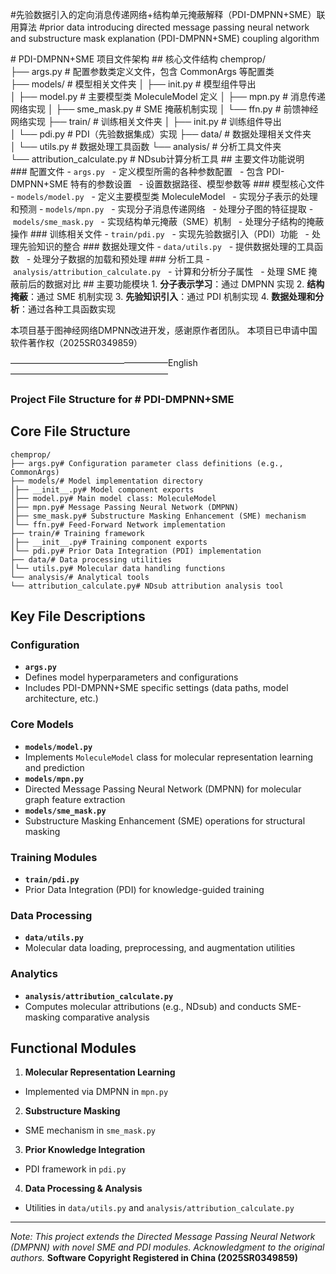 #先验数据引入的定向消息传递网络+结构单元掩蔽解释（PDI-DMPNN+SME）联用算法
#prior data introducing directed message passing neural network 
and substructure mask explanation (PDI-DMPNN+SME) coupling algorithm

# PDI-DMPNN+SME 项目文件架构
## 核心文件结构
chemprop/
├── args.py # 配置参数类定义文件，包含 CommonArgs 等配置类
├── models/ # 模型相关文件夹
│ ├── init.py # 模型组件导出
│ ├── model.py # 主要模型类 MoleculeModel 定义
│ ├── mpn.py # 消息传递网络实现
│ ├── sme_mask.py # SME 掩蔽机制实现
│ └── ffn.py # 前馈神经网络实现
├── train/ # 训练相关文件夹
│ ├── init.py # 训练组件导出
│ └── pdi.py # PDI（先验数据集成）实现
├── data/ # 数据处理相关文件夹
│ └── utils.py # 数据处理工具函数
└── analysis/ # 分析工具文件夹
└── attribution_calculate.py # NDsub计算分析工具
## 主要文件功能说明
### 配置文件
- `args.py`
  - 定义模型所需的各种参数配置
  - 包含 PDI-DMPNN+SME 特有的参数设置
  - 设置数据路径、模型参数等
### 模型核心文件
- `models/model.py`
  - 定义主要模型类 MoleculeModel
  - 实现分子表示的处理和预测
- `models/mpn.py`
  - 实现分子消息传递网络
  - 处理分子图的特征提取
- `models/sme_mask.py`
  - 实现结构单元掩蔽（SME）机制
  - 处理分子结构的掩蔽操作
### 训练相关文件
- `train/pdi.py`
  - 实现先验数据引入（PDI）功能
  - 处理先验知识的整合
### 数据处理文件
- `data/utils.py`
  - 提供数据处理的工具函数
  - 处理分子数据的加载和预处理
### 分析工具
- `analysis/attribution_calculate.py`
  - 计算和分析分子属性
  - 处理 SME 掩蔽前后的数据对比
## 主要功能模块
1. **分子表示学习**：通过 DMPNN 实现
2. **结构掩蔽**：通过 SME 机制实现
3. **先验知识引入**：通过 PDI 机制实现
4. **数据处理和分析**：通过各种工具函数实现

本项目基于图神经网络DMPNN改进开发，感谢原作者团队。
本项目已申请中国软件著作权（2025SR0349859）

——————————————————English——————————————————
### Project File Structure for # PDI-DMPNN+SME
## Core File Structure
```
chemprop/
├── args.py# Configuration parameter class definitions (e.g., CommonArgs)
├── models/# Model implementation directory
│├── __init__.py# Model component exports
│├── model.py# Main model class: MoleculeModel
│├── mpn.py# Message Passing Neural Network (DMPNN)
│├── sme_mask.py# Substructure Masking Enhancement (SME) mechanism
│└── ffn.py# Feed-Forward Network implementation
├── train/# Training framework
│├── __init__.py# Training component exports
│└── pdi.py# Prior Data Integration (PDI) implementation
├── data/# Data processing utilities
│└── utils.py# Molecular data handling functions
└── analysis/# Analytical tools
└── attribution_calculate.py# NDsub attribution analysis tool
```

## Key File Descriptions
### Configuration
- **`args.py`**
- Defines model hyperparameters and configurations
- Includes PDI-DMPNN+SME specific settings (data paths, model architecture, etc.)

### Core Models
- **`models/model.py`**
- Implements `MoleculeModel` class for molecular representation learning and prediction
- **`models/mpn.py`**
- Directed Message Passing Neural Network (DMPNN) for molecular graph feature extraction
- **`models/sme_mask.py`**
- Substructure Masking Enhancement (SME) operations for structural masking

### Training Modules
- **`train/pdi.py`**
- Prior Data Integration (PDI) for knowledge-guided training

### Data Processing
- **`data/utils.py`**
- Molecular data loading, preprocessing, and augmentation utilities

### Analytics
- **`analysis/attribution_calculate.py`**
- Computes molecular attributions (e.g., NDsub) and conducts SME-masking comparative analysis

## Functional Modules
1. **Molecular Representation Learning**
- Implemented via DMPNN in `mpn.py`
2. **Substructure Masking**
- SME mechanism in `sme_mask.py`
3. **Prior Knowledge Integration**
- PDI framework in `pdi.py`
4. **Data Processing & Analysis**
- Utilities in `data/utils.py` and `analysis/attribution_calculate.py`

---
*Note: This project extends the Directed Message Passing Neural Network (DMPNN) with novel SME and PDI modules. Acknowledgment to the original authors.*
**Software Copyright Registered in China (2025SR0349859)**
